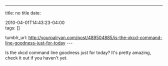 ---
title: no title
date:

 2010-04-01T14:43:23-04:00  
tags:  []

tumblr_url:
http://yourpalryan.com/post/489504885/is-the-xkcd-command-line-goodness-just-for-today
\-\--

Is the xkcd command line goodness just for today? It's pretty amazing,
check it out if you haven't yet.
